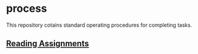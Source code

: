 # process

This repository cotains standard operating procedures for completing tasks.

## [Reading Assignments](https://github.com/l4m/process/blob/master/ReadingAssignments.md)

